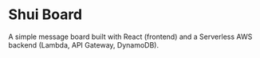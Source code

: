 # Shui Board

A simple message board built with React (frontend) and a Serverless AWS backend (Lambda, API Gateway, DynamoDB).
